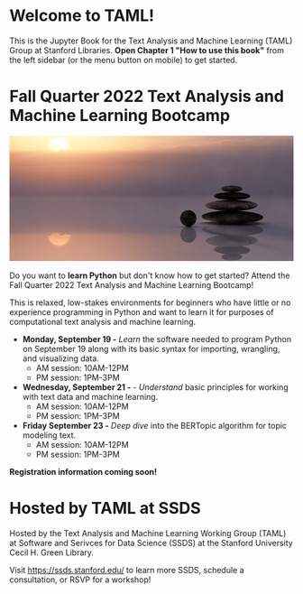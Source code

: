 # Welcome to TAML!

This is the Jupyter Book for the Text Analysis and Machine Learning (TAML) Group at Stanford Libraries. **Open Chapter 1 "How to use this book"** from the left sidebar (or the menu button on mobile) to get started. 

# Fall Quarter 2022 Text Analysis and Machine Learning Bootcamp

![Ralf Kunze from Pixabay](fall2022/img/fallbootcamp.jpg)

Do you want to **learn Python** but don't know how to get started? Attend the Fall Quarter 2022 Text Analysis and Machine Learning Bootcamp! 

This is relaxed, low-stakes environments for beginners who have little or no experience programming in Python and want to learn it for purposes of computational text analysis and machine learning. 

* **Monday, September 19 -** _Learn_ the software needed to program Python on September 19 along with its basic syntax for importing, wrangling, and visualizing data.
    * AM session: 10AM-12PM
    * PM session: 1PM-3PM
* **Wednesday, September 21 -** - _Understand_ basic principles for working with text data and machine learning. 
    * AM session: 10AM-12PM
    * PM session: 1PM-3PM
* **Friday September 23 -** _Deep dive_ into the BERTopic algorithm for topic modeling text.
    * AM session: 10AM-12PM
    * PM session: 1PM-3PM
    
**Registration information coming soon!**

# Hosted by TAML at SSDS

Hosted by the Text Analysis and Machine Learning Working Group (TAML) at Software and Serivces for Data Science (SSDS) at the Stanford University Cecil H. Green Library. 

Visit https://ssds.stanford.edu/ to learn more SSDS, schedule a consultation, or RSVP for a workshop!
